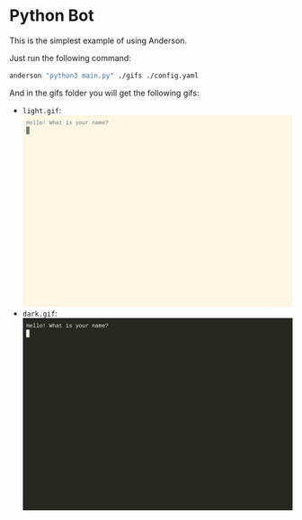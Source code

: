 # Python Bot

This is the simplest example of using Anderson.

Just run the following command:
```bash
anderson "python3 main.py" ./gifs ./config.yaml
```
And in the gifs folder you will get the following gifs:
- `light.gif`: 
  ![light.gif](gifs%2Flight.gif)
- `dark.gif`:
  ![dark.gif](gifs%2Fdark.gif)